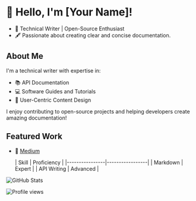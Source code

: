# 👋 Hello, I'm [Your Name]!
- 🌟 Technical Writer | Open-Source Enthusiast
- 🖋️ Passionate about creating clear and concise documentation.
## About Me
I'm a technical writer with expertise in:
- 📚 API Documentation
- 💻 Software Guides and Tutorials
- 🎨 User-Centric Content Design

I enjoy contributing to open-source projects and helping developers create amazing documentation!

## Featured Work
- 📝 [Medium](https://medium.com/@sunidhyn0007)

  | Skill          | Proficiency     |
|----------------|-----------------|
| Markdown       | Expert          |
| API Writing    | Advanced        |


![GitHub Stats](https://github-readme-stats.vercel.app/api?username=yourusername&show_icons=true)

![Profile views](https://komarev.com/ghpvc/?username=yourusername&color=blue)

  


<!--
**Sunidhiyn/Sunidhiyn** is a ✨ _special_ ✨ repository because its `README.md` (this file) appears on your GitHub profile.

Here are some ideas to get you started:

- 🔭 I’m currently working on ...
- 🌱 I’m currently learning ...
- 👯 I’m looking to collaborate on ...
- 🤔 I’m looking for help with ...
- 💬 Ask me about ...
- 📫 How to reach me: ...
- 😄 Pronouns: ...
- ⚡ Fun fact: ...
-->
